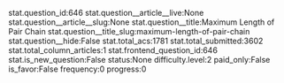 stat.question_id:646
stat.question__article__live:None
stat.question__article__slug:None
stat.question__title:Maximum Length of Pair Chain
stat.question__title_slug:maximum-length-of-pair-chain
stat.question__hide:False
stat.total_acs:1781
stat.total_submitted:3602
stat.total_column_articles:1
stat.frontend_question_id:646
stat.is_new_question:False
status:None
difficulty.level:2
paid_only:False
is_favor:False
frequency:0
progress:0
